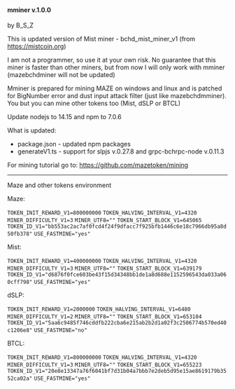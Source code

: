 #### mminer v.1.0.0
by B_S_Z

This is updated version of Mist miner - bchd_mist_miner_v1 (from https://mistcoin.org)

I am not a programmer, so use it at your own risk. No guarantee that this miner is faster than other miners, but from now I will only work with mminer (mazebchdminer will not be updated)

Mminer is prepared for mining MAZE on windows and linux and is patched for BigNumber error and dust input attack filter (just like mazebchdmminer). You but you can mine other tokens too (Mist, dSLP or BTCL)

Update nodejs to 14.15 and npm to 7.0.6

What is updated:
- package.json - updated npm packages
- generateV1.ts - support for slpjs v.0.27.8 and grpc-bchrpc-node v.0.11.3

For mining tutorial go to: https://github.com/mazetoken/mining

---------------------------------------------------------------
Maze and other tokens environment

Maze:

`TOKEN_INIT_REWARD_V1=800000000`
`TOKEN_HALVING_INTERVAL_V1=4320`
`MINER_DIFFICULTY_V1=3`
`MINER_UTF8=""`
`TOKEN_START_BLOCK_V1=645065`
`TOKEN_ID_V1="bb553ac2ac7af0fcd4f24f9dfacc7f925bfb1446c6e18c7966db95a8d50fb378"`
`USE_FASTMINE="yes"`

Mist:

`TOKEN_INIT_REWARD_V1=400000000`
`TOKEN_HALVING_INTERVAL_V1=4320`
`MINER_DIFFICULTY_V1=3`
`MINER_UTF8=""`
`TOKEN_START_BLOCK_V1=639179`
`TOKEN_ID_V1="d6876f0fce603be43f15d34348bb1de1a8d688e1152596543da033a060cff798"`
`USE_FASTMINE="yes"`

dSLP:

`TOKEN_INIT_REWARD_V1=2000000`
`TOKEN_HALVING_INTERVAL_V1=6480`
`MINER_DIFFICULTY_V1=2`
`MINER_UTF8=""`
`TOKEN_START_BLOCK_V1=653104`
`TOKEN_ID_V1="5aa6c9485f746cddfb222cba6e215ab2b2d1a02f3c2506774b570ed40c1206e8"`
`USE_FASTMINE="no"`

BTCL:

`TOKEN_INIT_REWARD_V1=800000000`
`TOKEN_HALVING_INTERVAL_V1=4320`
`MINER_DIFFICULTY_V1=3`
`MINER_UTF8=""`
`TOKEN_START_BLOCK_V1=655223`
`TOKEN_ID_V1="20e8e13347a76f6041bf7d31b04a7bbb7e2deb5d95e15ae8619179b3552ca02a"`
`USE_FASTMINE="yes"`

